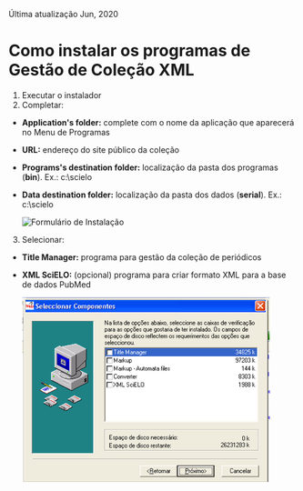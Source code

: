 Última atualização Jun, 2020



# Como instalar os programas de Gestão de Coleção XML

1. Executar o instalador
2. Completar:

- **Application's folder:** complete com o nome da aplicação que aparecerá no Menu de Programas
- **URL:** endereço do site público da coleção
- **Programs's destination folder:** localização da pasta dos programas (**bin**). Ex.: c:\\scielo
- **Data destination folder:** localização da pasta dos dados (**serial**). Ex.: c:\\scielo


    ![Formulário de Instalação](./img/installation_setup.jpg)


3. Selecionar:

- **Title Manager:** programa para gestão da coleção de periódicos
- **XML SciELO:** (opcional) programa para criar formato XML para a base de dados PubMed


    ![Seleção de programas](./img/howtoinstall_programs.png)


